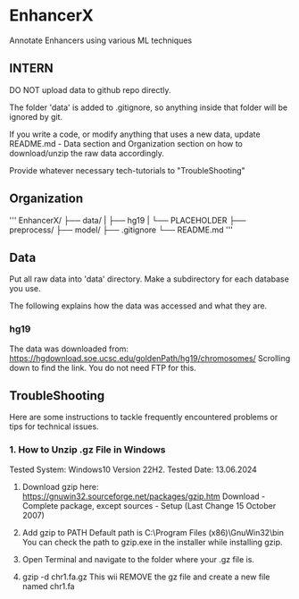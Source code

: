 # EnhancerX
Annotate Enhancers using various ML techniques

## INTERN
DO NOT upload data to github repo directly. 

The folder 'data' is added to .gitignore, so anything inside that folder will be ignored by git.

If you write a code, or modify anything that uses a new data, update README.md - Data section and Organization section on how to download/unzip the raw data accordingly.

Provide whatever necessary tech-tutorials to "TroubleShooting"
## Organization
'''
EnhancerX/
├── data/
|   ├── hg19
|   └── PLACEHOLDER
├── preprocess/
├── model/
├── .gitignore
└── README.md
'''
## Data 
Put all raw data into 'data' directory. Make a subdirectory for each database you use.

The following explains how the data was accessed and what they are.

### hg19
The data was downloaded from: https://hgdownload.soe.ucsc.edu/goldenPath/hg19/chromosomes/
Scrolling down to find the link. You do not need FTP for this.

## TroubleShooting
Here are some instructions to tackle frequently encountered problems or tips for technical issues.

### 1. How to Unzip .gz File in Windows
Tested System: Windows10 Version 22H2.
Tested Date: 13.06.2024
1. Download gzip here: https://gnuwin32.sourceforge.net/packages/gzip.htm
Download - Complete package, except sources - Setup (Last Change 15 October 2007)

2. Add gzip to PATH
Default path is C:\Program Files (x86)\GnuWin32\bin
You can check the path to gzip.exe in the installer while installing gzip.

3. Open Terminal and navigate to the folder where your .gz file is.

4. gzip -d chr1.fa.gz
This wii REMOVE the gz file and create a new file named chr1.fa